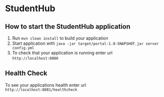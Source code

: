 # StudentHub

How to start the StudentHub application
---

1. Run `mvn clean install` to build your application
1. Start application with `java -jar target/portal-1.0-SNAPSHOT.jar server config.yml`
1. To check that your application is running enter url `http://localhost:8080`

Health Check
---

To see your applications health enter url `http://localhost:8081/healthcheck`
